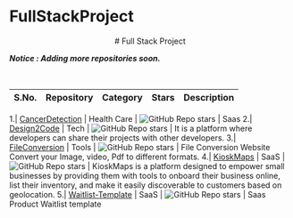 # FullStackProject
<div align="center">
# Full Stack Project
</div>

*__Notice : Adding more repositories soon.__*

<br />

S.No.| Repository| Category |  Stars | Description 
--| -----------|----|----| ----------- 

1.| [CancerDetection](https://github.com/Dheerajjha451/CancerDetection) | Health Care | ![GitHub Repo stars](https://img.shields.io/github/stars/Dheerajjha451/CancerDetection?style=social) | Saas
2.| [Design2Code](https://github.com/Dheerajjha451/Design2Code) | Tech | ![GitHub Repo stars](https://img.shields.io/github/stars/Dheerajjha451/Design2Code?style=social) | It is a platform where developers can share their projects with other developers.
3.| [FileConversion](https://github.com/Dheerajjha451/FileConversion) | Tools | ![GitHub Repo stars](https://img.shields.io/github/stars/Dheerajjha451/FileConversion?style=social) | File Conversion Website Convert your Image, video, Pdf to different formats.
4.| [KioskMaps](https://github.com/Dheerajjha451/KioskMaps) | SaaS | ![GitHub Repo stars](https://img.shields.io/github/stars/Dheerajjha451/KioskMaps?style=social) | KioskMaps is a platform designed to empower small businesses by providing them with tools to onboard their business online, list their inventory, and make it easily discoverable to customers based on geolocation.
5.| [Waitlist-Template](https://github.com/Dheerajjha451/Waitlist-Template) | SaaS | ![GitHub Repo stars](https://img.shields.io/github/stars/Dheerajjha451/Waitlist-Template?style=social) | Saas Product Waitlist template

